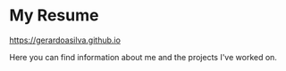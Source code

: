 <h1>My Resume</h1>

<a href="https://gerardoasilva.github.io">https://gerardoasilva.github.io</a>

Here you can find information about me and the projects I've worked on.
